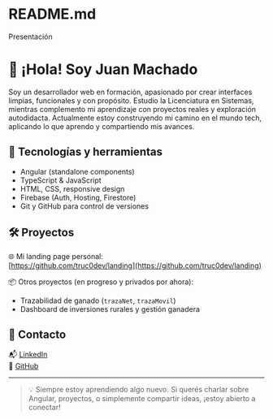 # README.md
Presentación

# 👋 ¡Hola! Soy Juan Machado

Soy un desarrollador web en formación, apasionado por crear interfaces limpias, funcionales y con propósito. Estudio la Licenciatura en Sistemas, mientras complemento mi aprendizaje con proyectos reales y exploración autodidacta. Actualmente estoy construyendo mi camino en el mundo tech, aplicando lo que aprendo y compartiendo mis avances.


## 🚀 Tecnologías y herramientas
- Angular (standalone components)
- TypeScript & JavaScript
- HTML, CSS, responsive design
- Firebase (Auth, Hosting, Firestore)
- Git y GitHub para control de versiones

## 🛠️ Proyectos
🌐 Mi landing page personal:  
[https://github.com/truc0dev/landing](https://github.com/truc0dev/landing)

📦 Otros proyectos (en progreso y privados por ahora):  
- Trazabilidad de ganado (`trazaNet`, `trazaMovil`)  
- Dashboard de inversiones rurales y gestión ganadera

## 🤝 Contacto
📬 [LinkedIn](https://www.linkedin.com/in/juan-machado)  
🐙 [GitHub](https://github.com/truc0dev)

---

> 💡 Siempre estoy aprendiendo algo nuevo. Si querés charlar sobre Angular, proyectos, o simplemente compartir ideas, ¡estoy abierto a conectar!

